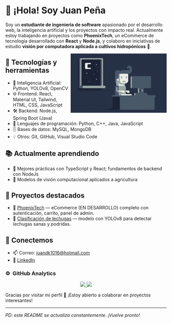 # 👋 ¡Hola! Soy Juan Peña

Soy un **estudiante de ingenieria de software** apasionado por el desarrollo web, la inteligencia artificial y los proyectos con impacto real. Actualmente estoy trabajando en proyectos como **PhoenixTech**, un eCommerce de tecnología desarrollado con **React** y **Node.js**, y colaboro en iniciativas de estudio **visión por computadora aplicada a cultivos hidropónicos** 🥬.

<img alt="Night Coding" src="https://raw.githubusercontent.com/AVS1508/AVS1508/master/assets/Night-Coding.gif" align="right"/>

## 🚀 Tecnologías y herramientas
- 🧠 Inteligencia Artificial: Python, YOLOv8, OpenCV
- 🌐 Frontend: React, Material UI, Tailwind, HTML, CSS, JavaScript
- 🛠️ Backend: Node.js, Spring Boot (Java)
- 🧮 Lenguajes de programación: Python, C++, Java, JavaScript
- 🗄️ Bases de datos: MySQL, MongoDB
- 💡 Otros: Git, GitHub, Visual Studio Code

## 📚 Actualmente aprendiendo
- 🧾 Mejores prácticas con TypeScript y React; fundamentos de backend con NodeJs
- 🧠 Modelos de visión computacional aplicados a agricultura

## 🧩 Proyectos destacados
- 🔧 [PhoenixTech](https://github.com/Juandks12/PhoenixTech2.git) — eCommerce (EN DESARROLLO) completo con autenticación, carrito, panel de admin.
- 🧠 [Clasificación de lechugas](https://github.com/Juandks12/Lettuce_Classification.git) — modelo con YOLOv8 para detectar lechugas sanas y podridas.

## 🤝 Conectemos
- 📫 Correo: juandk1016@hotmail.com
- 💼 [LinkedIn](https://www.linkedin.com/in/juan-david-pe%C3%B1a-rold%C3%A1n-92b2961b5/)

### ⚙️ &nbsp;GitHub Analytics

<p align="center">
<a href="https://github.com/Juandks12">
  <img height="180em" src="https://github-readme-stats-eight-theta.vercel.app/api?username=Juandks12&show_icons=true&theme=algolia&include_all_commits=true&count_private=true"/>
  <img height="180em" src="https://github-readme-stats-eight-theta.vercel.app/api/top-langs/?username=Juandks12&layout=compact&langs_count=8&theme=algolia"/>
</a>
</p>


Gracias por visitar mi perfil 🚀 ¡Estoy abierto a colaborar en proyectos interesantes!

---

*PD: este README se actualiza constantemente. ¡Vuelve pronto!*

